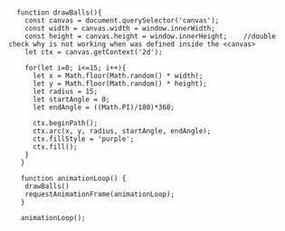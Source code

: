 #

      function drawBalls(){  
        const canvas = document.querySelector('canvas');
        const width = canvas.width = window.innerWidth;    
        const height = canvas.height = window.innerHeight;    //double check why is not working when was defined inside the <canvas> 
        let ctx = canvas.getContext('2d');

        for(let i=0; i<=15; i++){
          let x = Math.floor(Math.random() * width);
          let y = Math.floor(Math.random() * height); 
          let radius = 15;
          let startAngle = 0;
          let endAngle = ((Math.PI)/180)*360;
          
          ctx.beginPath();
          ctx.arc(x, y, radius, startAngle, endAngle);
          ctx.fillStyle = 'purple';
          ctx.fill();  
        }
       }

       function animationLoop() {
        drawBalls()   
        requestAnimationFrame(animationLoop);
       }

       animationLoop();


